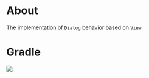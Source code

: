 # About

The implementation of `Dialog` behavior based on `View`.

# Gradle

[![](https://jitpack.io/v/zj565061763/view-dialog.svg)](https://jitpack.io/#zj565061763/view-dialog)